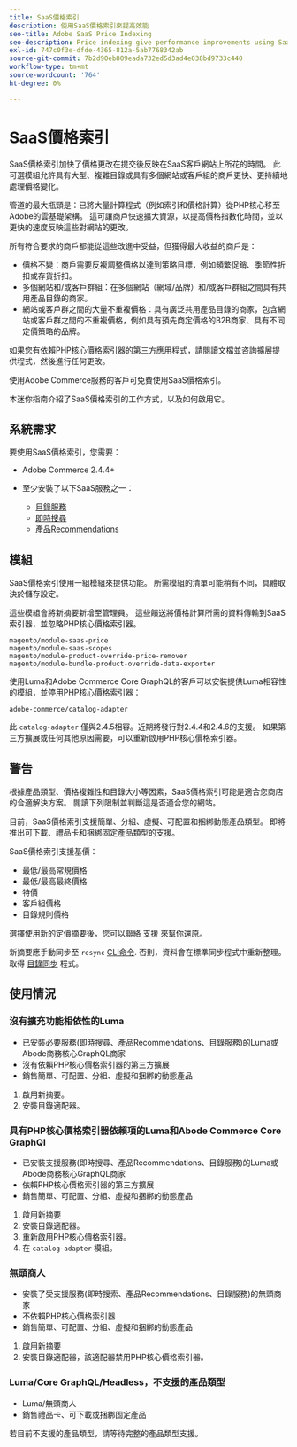 ```yaml
---
title: SaaS價格索引
description: 使用SaaS價格索引來提高效能
seo-title: Adobe SaaS Price Indexing
seo-description: Price indexing give performance improvements using SaaS infrastructure
exl-id: 747c0f3e-dfde-4365-812a-5ab7768342ab
source-git-commit: 7b2d90eb809eada732ed5d3ad4e038bd9733c440
workflow-type: tm+mt
source-wordcount: '764'
ht-degree: 0%

---
```


# SaaS價格索引

SaaS價格索引加快了價格更改在提交後反映在SaaS客戶網站上所花的時間。 此可選模組允許具有大型、複雜目錄或具有多個網站或客戶組的商戶更快、更持續地處理價格變化。

管道的最大瓶頸是：已將大量計算程式（例如索引和價格計算）從PHP核心移至Adobe的雲基礎架構。 這可讓商戶快速擴大資源，以提高價格指數化時間，並以更快的速度反映這些對網站的更改。

所有符合要求的商戶都能從這些改進中受益，但獲得最大收益的商戶是：

* 價格不變：商戶需要反複調整價格以達到策略目標，例如頻繁促銷、季節性折扣或存貨折扣。
* 多個網站和/或客戶群組：在多個網站（網域/品牌）和/或客戶群組之間具有共用產品目錄的商家。
* 網站或客戶群之間的大量不重複價格：具有廣泛共用產品目錄的商家，包含網站或客戶群之間的不重複價格，例如具有預先商定價格的B2B商家、具有不同定價策略的品牌。

如果您有依賴PHP核心價格索引器的第三方應用程式，請閱讀文檔並咨詢擴展提供程式，然後進行任何更改。

使用Adobe Commerce服務的客戶可免費使用SaaS價格索引。

本迷你指南介紹了SaaS價格索引的工作方式，以及如何啟用它。

## 系統需求

要使用SaaS價格索引，您需要：

* Adobe Commerce 2.4.4+
* 至少安裝了以下SaaS服務之一：

   * [目錄服務](../catalog-service/overview.md)
   * [即時搜尋](../live-search/guide-overview.md)
   * [產品Recommendations](../product-recommendations/guide-overview.md)

## 模組

SaaS價格索引使用一組模組來提供功能。 所需模組的清單可能稍有不同，具體取決於儲存設定。

這些模組會將新摘要新增至管理員。 這些饋送將價格計算所需的資料傳輸到SaaS索引器，並忽略PHP核心價格索引器。

```
magento/module-saas-price
magento/module-saas-scopes
magento/module-product-override-price-remover
magento/module-bundle-product-override-data-exporter
```

使用Luma和Adobe Commerce Core GraphQL的客戶可以安裝提供Luma相容性的模組，並停用PHP核心價格索引器：

```
adobe-commerce/catalog-adapter
```

此 `catalog-adapter` 僅與2.4.5相容。近期將發行對2.4.4和2.4.6的支援。
如果第三方擴展或任何其他原因需要，可以重新啟用PHP核心價格索引器。

## 警告

根據產品類型、價格複雜性和目錄大小等因素，SaaS價格索引可能是適合您商店的合適解決方案。 閱讀下列限制並判斷這是否適合您的網站。

目前，SaaS價格索引支援簡單、分組、虛擬、可配置和捆綁動態產品類型。
即將推出可下載、禮品卡和捆綁固定產品類型的支援。

SaaS價格索引支援基價：

* 最低/最高常規價格
* 最低/最高最終價格
* 特價
* 客戶組價格
* 目錄規則價格

選擇使用新的定價摘要後，您可以聯絡 [支援](https://experienceleague.adobe.com/docs/commerce-knowledge-base/kb/help-center-guide/magento-help-center-user-guide.html) 來幫你還原。

新摘要應手動同步至 `resync` [CLI命令](https://experienceleague.adobe.com/docs/commerce-merchant-services/user-guides/data-services/catalog-sync.html#resynccmdline). 否則，資料會在標準同步程式中重新整理。 取得 [目錄同步](../landing/catalog-sync.md) 程式。

## 使用情況

### 沒有擴充功能相依性的Luma

* 已安裝必要服務(即時搜尋、產品Recommendations、目錄服務)的Luma或Abode商務核心GraphQL商家
* 沒有依賴PHP核心價格索引器的第三方擴展
* 銷售簡單、可配置、分組、虛擬和捆綁的動態產品

1. 啟用新摘要。
1. 安裝目錄適配器。

### 具有PHP核心價格索引器依賴項的Luma和Abode Commerce Core GraphQl

* 已安裝支援服務(即時搜尋、產品Recommendations、目錄服務)的Luma或Abode商務核心GraphQL商家
* 依賴PHP核心價格索引器的第三方擴展
* 銷售簡單、可配置、分組、虛擬和捆綁的動態產品

1. 啟用新摘要
1. 安裝目錄適配器。
1. 重新啟用PHP核心價格索引器。
1. 在 `catalog-adapter` 模組。

### 無頭商人

* 安裝了受支援服務(即時搜索、產品Recommendations、目錄服務)的無頭商家
* 不依賴PHP核心價格索引器
* 銷售簡單、可配置、分組、虛擬和捆綁的動態產品

1. 啟用新摘要
1. 安裝目錄適配器，該適配器禁用PHP核心價格索引器。

### Luma/Core GraphQL/Headless，不支援的產品類型

* Luma/無頭商人
* 銷售禮品卡、可下載或捆綁固定產品

若目前不支援的產品類型，請等待完整的產品類型支援。
